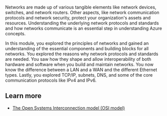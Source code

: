 Networks are made up of various tangible elements like network devices, switches, and network routers. Other aspects, like network communication protocols and network security, protect your organization's assets and resources. Understanding the underlying network protocols and standards and how networks communicate is an essential step in understanding Azure concepts.

In this module, you explored the principles of networks and gained an understanding of the essential components and building blocks for all networks. You explored the reasons why network protocols and standards are needed. You saw how they shape and allow interoperability of both hardware and software when you build and maintain networks. You now know the difference between a LAN and a WAN and the different Ethernet types. Lastly, you explored TCP/IP, subnets, DNS, and some of the core communication protocols like IPv4 and IPv6.

## Learn more

- [The Open Systems Interconnection model (OSI model)](https://en.wikipedia.org/wiki/OSI_model)
